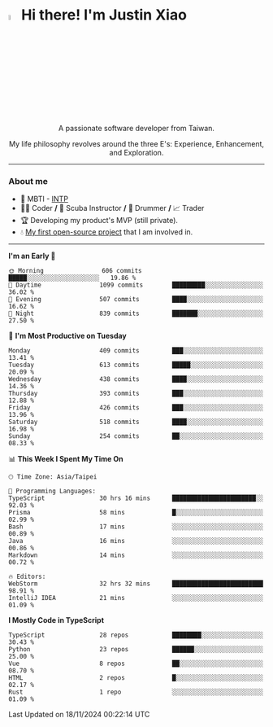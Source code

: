 # <img src="https://media.giphy.com/media/hvRJCLFzcasrR4ia7z/giphy.gif" width="5%">Hi there! I'm Justin Xiao
<p align="center">A passionate software developer from Taiwan.  </p>
<p align="center">My life philosophy revolves around the three E's: Experience, Enhancement, and Exploration.</p>

---
### About me
- 👀 MBTI - [INTP](https://www.16personalities.com/intp-personality)
- 👨‍💻 Coder **/** 🤿 Scuba Instructor **/** 🥁 Drummer **/** 📈 Trader
- 🏆 Developing my product's MVP (still private).
- 💧 [My first open-source project](https://github.com/Game-as-a-Service/Game-Lobby-Web) that I am involved in.

---
<!--START_SECTION:waka-->
**I'm an Early 🐤** 

```text
🌞 Morning                606 commits         █████░░░░░░░░░░░░░░░░░░░░   19.86 % 
🌆 Daytime                1099 commits        █████████░░░░░░░░░░░░░░░░   36.02 % 
🌃 Evening                507 commits         ████░░░░░░░░░░░░░░░░░░░░░   16.62 % 
🌙 Night                  839 commits         ███████░░░░░░░░░░░░░░░░░░   27.50 % 
```
📅 **I'm Most Productive on Tuesday** 

```text
Monday                   409 commits         ███░░░░░░░░░░░░░░░░░░░░░░   13.41 % 
Tuesday                  613 commits         █████░░░░░░░░░░░░░░░░░░░░   20.09 % 
Wednesday                438 commits         ████░░░░░░░░░░░░░░░░░░░░░   14.36 % 
Thursday                 393 commits         ███░░░░░░░░░░░░░░░░░░░░░░   12.88 % 
Friday                   426 commits         ███░░░░░░░░░░░░░░░░░░░░░░   13.96 % 
Saturday                 518 commits         ████░░░░░░░░░░░░░░░░░░░░░   16.98 % 
Sunday                   254 commits         ██░░░░░░░░░░░░░░░░░░░░░░░   08.33 % 
```


📊 **This Week I Spent My Time On** 

```text
🕑︎ Time Zone: Asia/Taipei

💬 Programming Languages: 
TypeScript               30 hrs 16 mins      ███████████████████████░░   92.03 % 
Prisma                   58 mins             █░░░░░░░░░░░░░░░░░░░░░░░░   02.99 % 
Bash                     17 mins             ░░░░░░░░░░░░░░░░░░░░░░░░░   00.89 % 
Java                     16 mins             ░░░░░░░░░░░░░░░░░░░░░░░░░   00.86 % 
Markdown                 14 mins             ░░░░░░░░░░░░░░░░░░░░░░░░░   00.72 % 

🔥 Editors: 
WebStorm                 32 hrs 32 mins      █████████████████████████   98.91 % 
IntelliJ IDEA            21 mins             ░░░░░░░░░░░░░░░░░░░░░░░░░   01.09 % 
```

**I Mostly Code in TypeScript** 

```text
TypeScript               28 repos            ████████░░░░░░░░░░░░░░░░░   30.43 % 
Python                   23 repos            ██████░░░░░░░░░░░░░░░░░░░   25.00 % 
Vue                      8 repos             ██░░░░░░░░░░░░░░░░░░░░░░░   08.70 % 
HTML                     2 repos             █░░░░░░░░░░░░░░░░░░░░░░░░   02.17 % 
Rust                     1 repo              ░░░░░░░░░░░░░░░░░░░░░░░░░   01.09 % 
```




 Last Updated on 18/11/2024 00:22:14 UTC
<!--END_SECTION:waka-->
